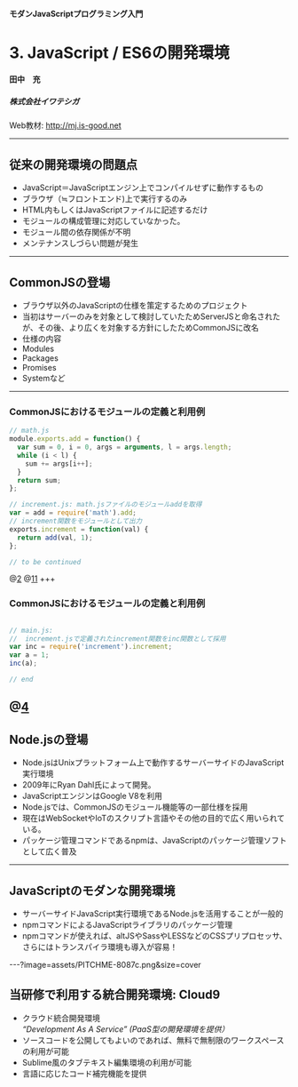 #### モダンJavaScriptプログラミング入門
# 3. JavaScript / ES6の開発環境
#### 田中　充
##### 株式会社イワテシガ

Web教材: http://mj.is-good.net


---
## 従来の開発環境の問題点
- JavaScript＝JavaScriptエンジン上でコンパイルせずに動作するもの
- ブラウザ（≒フロントエンド)上で実行するのみ
 - HTML内もしくはJavaScriptファイルに記述するだけ
- モジュールの構成管理に対応していなかった。
 - モジュール間の依存関係が不明
 - メンテナンスしづらい問題が発生

---

## CommonJSの登場
- ブラウザ以外のJavaScriptの仕様を策定するためのプロジェクト
- 当初はサーバーのみを対象として検討していたためServerJSと命名されたが、その後、より広くを対象する方針にしたためCommonJSに改名
- 仕様の内容
 - Modules
 - Packages
 - Promises
 - Systemなど

---
### CommonJSにおけるモジュールの定義と利用例

```JavaScript
// math.js
module.exports.add = function() {
  var sum = 0, i = 0, args = arguments, l = args.length;
  while (i < l) {
    sum += args[i++];
  }
  return sum;
};

// increment.js: math.jsファイルのモジュールaddを取得
var = add = require('math').add;
// increment関数をモジュールとして出力
exports.increment = function(val) {
  return add(val, 1);
};

// to be continued
```
@[2](add関数を外部に公開)
@[11](math.jsファイルのadd関数を参照)
+++

### CommonJSにおけるモジュールの定義と利用例

```JavaScript

// main.js:
//  increment.jsで定義されたincrement関数をinc関数として採用
var inc = require('increment').increment;
var a = 1;
inc(a);

// end
```
@[4](increment.jsファイルのincrement関数を参照)
---
## Node.jsの登場

- Node.jsはUnixプラットフォーム上で動作するサーバーサイドのJavaScript実行環境
- 2009年にRyan Dahl氏によって開発。
- JavaScriptエンジンはGoogle V8を利用
- Node.jsでは、CommonJSのモジュール機能等の一部仕様を採用
- 現在はWebSocketやIoTのスクリプト言語やその他の目的で広く用いられている。
- パッケージ管理コマンドであるnpmは、JavaScriptのパッケージ管理ソフトとして広く普及

---
## JavaScriptのモダンな開発環境

- サーバーサイドJavaScript実行環境であるNode.jsを活用することが一般的
 - npmコマンドによるJavaScriptライブラリのパッケージ管理
 - npmコマンドが使えれば、altJSやSassやLESSなどのCSSプリプロセッサ、さらにはトランスパイラ環境も導入が容易！

---?image=assets/PITCHME-8087c.png&size=cover
## 当研修で利用する統合開発環境: Cloud9

- クラウド統合開発環境<br /> <em>“Development As A Service”
(PaaS型の開発環境を提供）</em>
- ソースコードを公開してもよいのであれば、無料で無制限のワークスペースの利用が可能
- Sublime風のタブテキスト編集環境の利用が可能
- 言語に応じたコード補完機能を提供
